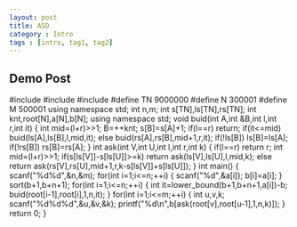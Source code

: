 ```yaml
---
layout: post
title: ASD 
category : Intro   
tags : [intro, tag1, tag2]
---
```


## Demo Post

#include<iostream>
#include<cstdio>
#include<algorithm>
#define TN 9000000
#define N 300001
#define M 500001
using namespace std;
int n,m;
int s[TN],ls[TN],rs[TN];
int knt,root[N],a[N],b[N];
using namespace std;
void buid(int A,int &B,int l,int r,int it)
{
	int mid=(l+r)>>1;
	B=++knt;
	s[B]=s[A]+1;
	if(l==r) return;
	if(it<=mid)	buid(ls[A],ls[B],l,mid,it);
	else buid(rs[A],rs[B],mid+1,r,it);
	if(!ls[B]) ls[B]=ls[A];
	if(!rs[B]) rs[B]=rs[A];
}
int ask(int V,int U,int l,int r,int k)
{
	if(l==r) return r;
	int mid=(l+r)>>1;
	if(s[ls[V]]-s[ls[U]]>=k) return ask(ls[V],ls[U],l,mid,k);
	else return ask(rs[V],rs[U],mid+1,r,k-s[ls[V]]+s[ls[U]]);
}
int main()
{
	scanf("%d%d",&n,&m);
	for(int i=1;i<=n;++i)
	{
		scanf("%d",&a[i]);
		b[i]=a[i];
	}
	sort(b+1,b+n+1);
	for(int i=1;i<=n;++i)
	{
		int it=lower_bound(b+1,b+n+1,a[i])-b;
		buid(root[i-1],root[i],1,n,it);
	}
	for(int i=1;i<=m;++i)
	{
		int u,v,k;
		scanf("%d%d%d",&u,&v,&k);
		printf("%d\n",b[ask(root[v],root[u-1],1,n,k)]);
	}
	return 0;
}
